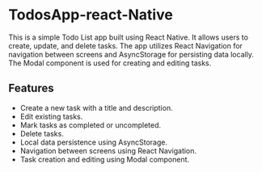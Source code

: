# TodosApp-react-Native
This is a simple Todo List app built using React Native. It allows users to create, update, and delete tasks. The app utilizes React Navigation for navigation between screens and AsyncStorage for persisting data locally. The Modal component is used for creating and editing tasks.

## Features
- Create a new task with a title and description.
- Edit existing tasks.
- Mark tasks as completed or uncompleted.
- Delete tasks.
- Local data persistence using AsyncStorage.
- Navigation between screens using React Navigation.
- Task creation and editing using Modal component.
